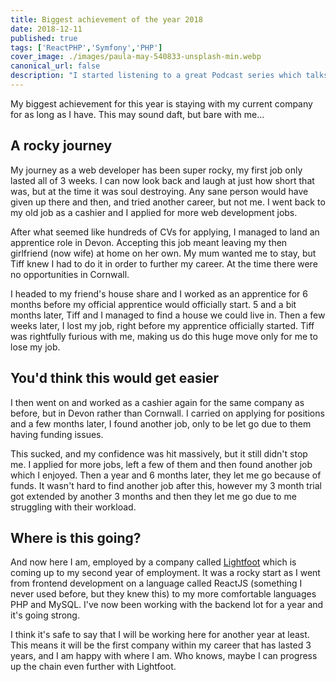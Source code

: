 ```yaml
---
title: Biggest achievement of the year 2018
date: 2018-12-11
published: true
tags: ['ReactPHP','Symfony','PHP']
cover_image: ./images/paula-may-540833-unsplash-min.webp
canonical_url: false
description: "I started listening to a great Podcast series which talks a lot about different PHP and server technologies and on one of the later episodes, they talk about ReactPHP."
---
```


My biggest achievement for this year is staying with my current company for as long as I have. This may sound daft, but bare with me...

## A rocky journey

My journey as a web developer has been super rocky, my first job only lasted all of 3 weeks. I can now look back and laugh at just how short that was, but at the time it was soul destroying. Any sane person would have given up there and then, and tried another career, but not me. I went back to my old job as a cashier and I applied for more web development jobs.

After what seemed like hundreds of CVs for applying, I managed to land an apprentice role in Devon. Accepting this job meant leaving my then girlfriend (now wife) at home on her own. My mum wanted me to stay, but Tiff knew I had to do it in order to further my career. At the time there were no opportunities in Cornwall.

I headed to my friend's house share and I worked as an apprentice for 6 months before my official apprentice would officially start. 5 and a bit months later, Tiff and I managed to find a house we could live in. Then a few weeks later, I lost my job, right before my apprentice officially started. Tiff was rightfully furious with me, making us do this huge move only for me to lose my job.

## You'd think this would get easier

I then went on and worked as a cashier again for the same company as before, but in Devon rather than Cornwall. I carried on applying for positions and a few months later, I found another job, only to be let go due to them having funding issues.

This sucked, and my confidence was hit massively, but it still didn't stop me. I applied for more jobs, left a few of them and then found another job which I enjoyed. Then a year and 6 months later, they let me go because of funds. It wasn't hard to find another job after this, however my 3 month trial got extended by another 3 months and then they let me go due to me struggling with their workload.

## Where is this going?

And now here I am, employed by a company called [Lightfoot](https://lightfoot.co.uk) which is coming up to my second year of employment. It was a rocky start as I went from frontend development on a language called ReactJS (something I never used before, but they knew this) to my more comfortable languages PHP and MySQL. I've now been working with the backend lot for a year and it's going strong.

I think it's safe to say that I will be working here for another year at least. This means it will be the first company within my career that has lasted 3 years, and I am happy with where I am. Who knows, maybe I can progress up the chain even further with Lightfoot.
